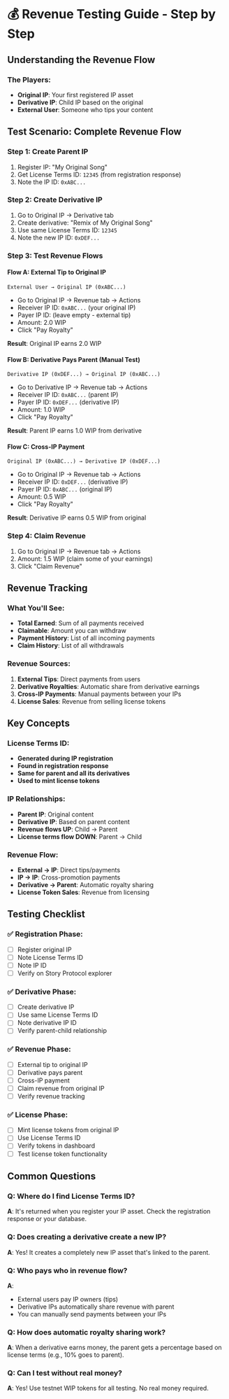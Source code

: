 # 💰 Revenue Testing Guide - Step by Step

## Understanding the Revenue Flow

### The Players:
- **Original IP**: Your first registered IP asset
- **Derivative IP**: Child IP based on the original
- **External User**: Someone who tips your content

## Test Scenario: Complete Revenue Flow

### Step 1: Create Parent IP
1. Register IP: "My Original Song"
2. Get License Terms ID: `12345` (from registration response)
3. Note the IP ID: `0xABC...`

### Step 2: Create Derivative IP
1. Go to Original IP → Derivative tab
2. Create derivative: "Remix of My Original Song"
3. Use same License Terms ID: `12345`
4. Note the new IP ID: `0xDEF...`

### Step 3: Test Revenue Flows

#### Flow A: External Tip to Original IP
```
External User → Original IP (0xABC...)
```
- Go to Original IP → Revenue tab → Actions
- Receiver IP ID: `0xABC...` (your original IP)
- Payer IP ID: (leave empty - external tip)
- Amount: 2.0 WIP
- Click "Pay Royalty"

**Result**: Original IP earns 2.0 WIP

#### Flow B: Derivative Pays Parent (Manual Test)
```
Derivative IP (0xDEF...) → Original IP (0xABC...)
```
- Go to Derivative IP → Revenue tab → Actions
- Receiver IP ID: `0xABC...` (parent IP)
- Payer IP ID: `0xDEF...` (derivative IP)
- Amount: 1.0 WIP
- Click "Pay Royalty"

**Result**: Parent IP earns 1.0 WIP from derivative

#### Flow C: Cross-IP Payment
```
Original IP (0xABC...) → Derivative IP (0xDEF...)
```
- Go to Original IP → Revenue tab → Actions
- Receiver IP ID: `0xDEF...` (derivative IP)
- Payer IP ID: `0xABC...` (original IP)
- Amount: 0.5 WIP
- Click "Pay Royalty"

**Result**: Derivative IP earns 0.5 WIP from original

### Step 4: Claim Revenue
1. Go to Original IP → Revenue tab → Actions
2. Amount: 1.5 WIP (claim some of your earnings)
3. Click "Claim Revenue"

## Revenue Tracking

### What You'll See:
- **Total Earned**: Sum of all payments received
- **Claimable**: Amount you can withdraw
- **Payment History**: List of all incoming payments
- **Claim History**: List of all withdrawals

### Revenue Sources:
1. **External Tips**: Direct payments from users
2. **Derivative Royalties**: Automatic share from derivative earnings
3. **Cross-IP Payments**: Manual payments between your IPs
4. **License Sales**: Revenue from selling license tokens

## Key Concepts

### License Terms ID:
- **Generated during IP registration**
- **Found in registration response**
- **Same for parent and all its derivatives**
- **Used to mint license tokens**

### IP Relationships:
- **Parent IP**: Original content
- **Derivative IP**: Based on parent content
- **Revenue flows UP**: Child → Parent
- **License terms flow DOWN**: Parent → Child

### Revenue Flow:
- **External → IP**: Direct tips/payments
- **IP → IP**: Cross-promotion payments
- **Derivative → Parent**: Automatic royalty sharing
- **License Token Sales**: Revenue from licensing

## Testing Checklist

### ✅ Registration Phase:
- [ ] Register original IP
- [ ] Note License Terms ID
- [ ] Note IP ID
- [ ] Verify on Story Protocol explorer

### ✅ Derivative Phase:
- [ ] Create derivative IP
- [ ] Use same License Terms ID
- [ ] Note derivative IP ID
- [ ] Verify parent-child relationship

### ✅ Revenue Phase:
- [ ] External tip to original IP
- [ ] Derivative pays parent
- [ ] Cross-IP payment
- [ ] Claim revenue from original IP
- [ ] Verify revenue tracking

### ✅ License Phase:
- [ ] Mint license tokens from original IP
- [ ] Use License Terms ID
- [ ] Verify tokens in dashboard
- [ ] Test license token functionality

## Common Questions

### Q: Where do I find License Terms ID?
**A**: It's returned when you register your IP asset. Check the registration response or your database.

### Q: Does creating a derivative create a new IP?
**A**: Yes! It creates a completely new IP asset that's linked to the parent.

### Q: Who pays who in revenue flow?
**A**: 
- External users pay IP owners (tips)
- Derivative IPs automatically share revenue with parent
- You can manually send payments between your IPs

### Q: How does automatic royalty sharing work?
**A**: When a derivative earns money, the parent gets a percentage based on license terms (e.g., 10% goes to parent).

### Q: Can I test without real money?
**A**: Yes! Use testnet WIP tokens for all testing. No real money required.
